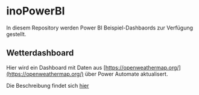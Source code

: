# inoPowerBI

In diesem Repository werden Power BI Beispiel-Dashbaords zur Verfügung gestellt.

## Wetterdashboard

Hier wird ein Dashboard mit Daten aus [https://openweathermap.org/](https://openweathermap.org/) über Power Automate aktualisert.

Die Beschreibung findet sich [hier](/tutorials/Wetterdashboard.md)
